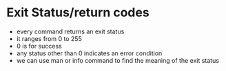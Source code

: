 # Exit Status/return codes

* every command returns an exit status
* it ranges from 0 to 255
* 0 is for success
* any status other than 0 indicates an error condition
* we can use man or info command to find the meaning of the exit status
